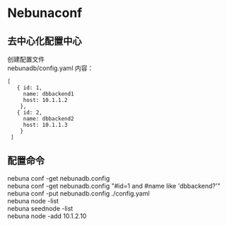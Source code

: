 # Nebunaconf
## 去中心化配置中心
创建配置文件  
nebunadb/config.yaml 内容：  
```
[  
   { id: 1,  
     name: dbbackend1  
     host: 10.1.1.2  
    },  
   { id: 2,  
     name: dbbackend2  
     host: 10.1.1.3  
    }  
 ]  
```
## 配置命令
nebuna conf -get nebunadb.config  
nebuna conf -get nebunadb.config "#id=1 and #name like 'dbbackend?'"
nebuna conf -put nebunadb.config ./config.yaml  
nebuna node -list  
nebuna seednode -list  
nebuna node -add 10.1.2.10  

